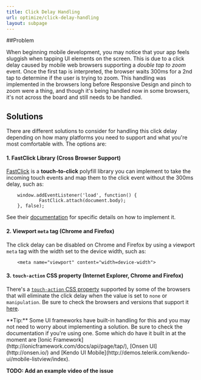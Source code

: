 ```yaml
---
title: Click Delay Handling
url: optimize/click-delay-handling
layout: subpage
---
```


##Problem

When beginning mobile development, you may notice that your app feels sluggish when tapping UI elements on the screen. This is due to a 
click delay caused by mobile web browsers supporting a *double tap to zoom* event. Once the first tap is interpreted, the browser 
 waits 300ms for a 2nd tap to determine if the user is trying to zoom. This handling was implemented in the browsers long before
 Responsive Design and pinch to zoom were a thing, and though it's being handled now in some browsers, it's not across the board and still
 needs to be handled.

## Solutions

There are different solutions to consider for handling this click delay depending on how many platforms you need to support and what you're most 
comfortable with. The options are:

#### 1. FastClick Library (Cross Browser Support)
[FastClick](http://ftlabs.github.io/fastclick/) is a **touch-to-click** polyfill library you can implement to take the incoming touch events and 
map them to the click event without the 300ms delay, such as: 
        
        window.addEventListener('load', function() {
                FastClick.attach(document.body);
        }, false);

See their [documentation](http://ftlabs.github.io/fastclick/) for specific details on how to implement it. 

#### 2. Viewport `meta` tag (Chrome and Firefox)
The click delay can be disabled on Chrome and Firefox by using a viewport `meta` tag with the width set to the device width, such as:

        <meta name="viewport" content="width=device-width">

#### 3. `touch-action` CSS property (Internet Explorer, Chrome and Firefox)
There's a [`touch-action` CSS property]((https://msdn.microsoft.com/en-us/library/windows/apps/hh767313.aspx)) supported by some of the 
browsers that will eliminate the click delay when the value is set to `none` or `manipulation`. Be sure to check the browsers and versions that
support it [here](http://caniuse.com/#feat=css-touch-action). 


<div class="alert--info">**Tip:** Some UI frameworks have built-in handling for this and you may not need to worry about implementing a solution. Be sure to check 
 the documentation if you're using one. Some which do have it built in at the moment are [Ionic Framework](http://ionicframework.com/docs/api/page/tap/), 
 [Onsen UI](http://onsen.io/) and [Kendo UI Mobile](http://demos.telerik.com/kendo-ui/mobile-listview/index).</div>
  
  
  **TODO: Add an example video of the issue**

